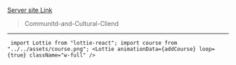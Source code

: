 [Server site Link](https://github.com/DeveloperAlihasan404439/Communitd-and-Cultural-Server-site)
> Communitd-and-Cultural-Cliend
--- 
`
import Lottie from "lottie-react";
import course from "../../assets/course.png";
<Lottie
    animationData={addCourse}
    loop={true}
    className="w-full"
    />`
